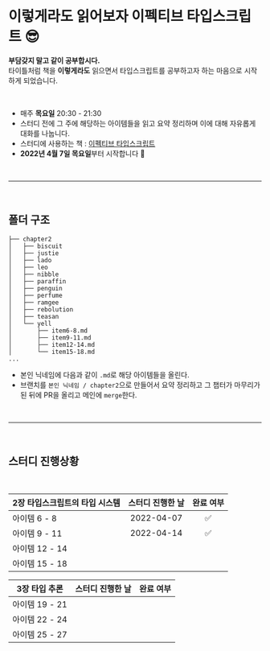 # 이렇게라도 읽어보자 이펙티브 타입스크립트 😎

**부담갖지 말고 같이 공부합시다.** <br />
타이틀처럼 책을 **이렇게라도** 읽으면서 타입스크립트를 공부하고자 하는 마음으로 시작하게 되었습니다.

<br />

- 매주 **목요일** 20:30 - 21:30
- 스터디 전에 그 주에 해당하는 아이템들을 읽고 요약 정리하며 이에 대해 자유롭게 대화를 나눕니다.
- 스터디에 사용하는 책 : [이펙티브 타입스크립트](http://www.kyobobook.co.kr/product/detailViewKor.laf?mallGb=KOR&ejkGb=KOR&barcode=9788966263134)
- **2022년 4월 7일 목요일**부터 시작합니다 🚀

<br />

---

<br />

## 폴더 구조

```
├── chapter2
│   ├── biscuit
│   ├── justie
│   ├── lado
│   ├── leo
│   ├── nibble
│   ├── paraffin
│   ├── penguin
│   ├── perfume
│   ├── ramgee
│   ├── rebolution
│   ├── teasan
│   └── yell
│       ├── item6-8.md
│       ├── item9-11.md
│       ├── item12-14.md
│       └── item15-18.md
...

```

- 본인 닉네임에 다음과 같이 `.md`로 해당 아이템들을 올린다.
- 브랜치를 `본인 닉네임 / chapter2`으로 만들어서 요약 정리하고 그 챕터가 마무리가 된 뒤에 PR을 올리고 메인에 `merge`한다.

<br />

---

<br />

## 스터디 진행상황

<br/>

| 2장 타입스크립트의 타입 시스템 | 스터디 진행한 날 | 완료 여부 |
| :----------------------------- | :--------------: | :-------: |
| 아이템 6 - 8                   |    2022-04-07    |    ✅     |
| 아이템 9 - 11                  |    2022-04-14    |    ✅     |
| 아이템 12 - 14                 |                  |           |
| 아이템 15 - 18                 |                  |           |

| 3장 타입 추론  | 스터디 진행한 날 | 완료 여부 |
| :------------: | :--------------: | :-------: |
| 아이템 19 - 21 |                  |           |
| 아이템 22 - 24 |                  |           |
| 아이템 25 - 27 |                  |           |
